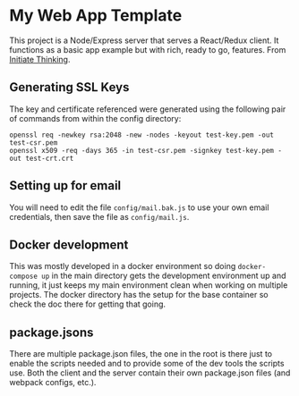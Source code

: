 # My Web App Template

This project is a Node/Express server that serves a React/Redux client.  It functions as a basic app example but with rich, ready to go, features. From [Initiate Thinking](https://www.initiatethinking.com).

## Generating SSL Keys
The key and certificate referenced were generated using the following pair of commands from within the config directory:

```
openssl req -newkey rsa:2048 -new -nodes -keyout test-key.pem -out test-csr.pem
openssl x509 -req -days 365 -in test-csr.pem -signkey test-key.pem -out test-crt.crt
```

## Setting up for email
You will need to edit the file `config/mail.bak.js` to use your own email credentials, then save the file as `config/mail.js`.

## Docker development
This was mostly developed in a docker environment so doing `docker-compose up` in the main directory gets the development environment up and running, it just keeps my main environment clean when working on multiple projects.  The docker directory has the setup for the base container so check the doc there for getting that going.

## package.jsons
There are multiple package.json files, the one in the root is there just to enable the scripts needed and to provide some of the dev tools the scripts use.  Both the client and the server contain their own package.json files (and webpack configs, etc.).
